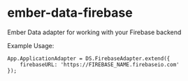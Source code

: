 ember-data-firebase
===================

Ember Data adapter for working with your Firebase backend

Example Usage:
```
App.ApplicationAdapter = DS.FirebaseAdapter.extend({
    firebaseURL: 'https://FIREBASE_NAME.firebaseio.com'
});
```
